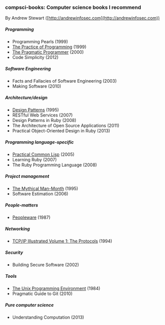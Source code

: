 
### compsci-books: Computer science books I recommend

By Andrew Stewart ([http://andrewinfosec.com](http://andrewinfosec.com))

##### Programming

* Programming Pearls (1999)
* [The Practice of Programming](https://en.wikipedia.org/wiki/The_Practice_of_Programming) (1999)
* [The Pragmatic Programmer](https://en.wikipedia.org/wiki/The_Pragmatic_Programmer) (2000)
* Code Simplicity (2012)

##### Software Engineering

* Facts and Fallacies of Software Engineering (2003)
* Making Software (2010)

##### Architecture/design

* [Design Patterns](https://en.wikipedia.org/wiki/Design_Patterns) (1995)
* RESTful Web Services (2007)
* Design Patterns in Ruby (2008)
* The Architecture of Open Source Applications (2011)
* Practical Object-Oriented Design in Ruby (2013)

##### Programming language-specific

* [Practical Common Lisp](https://en.wikipedia.org/wiki/Practical_Common_Lisp) (2005)
* Learning Ruby (2007)
* The Ruby Programming Language (2008)

##### Project management

* [The Mythical Man-Month](https://en.wikipedia.org/wiki/The_Mythical_Man-Month) (1995)
* Software Estimation (2006)

##### People-matters

* [Peopleware](https://en.wikipedia.org/wiki/Peopleware:_Productive_Projects_and_Teams) (1987)

##### Networking

* [TCP/IP Illustrated Volume 1: The Protocols](https://en.wikipedia.org/wiki/TCP/IP_Illustrated) (1994)

##### Security

* Building Secure Software (2002)

##### Tools

* [The Unix Programming Environment](https://en.wikipedia.org/wiki/The_Unix_Programming_Environment) (1984)
* Pragmatic Guide to Git (2010)

##### Pure computer science

* Understanding Computation (2013)

